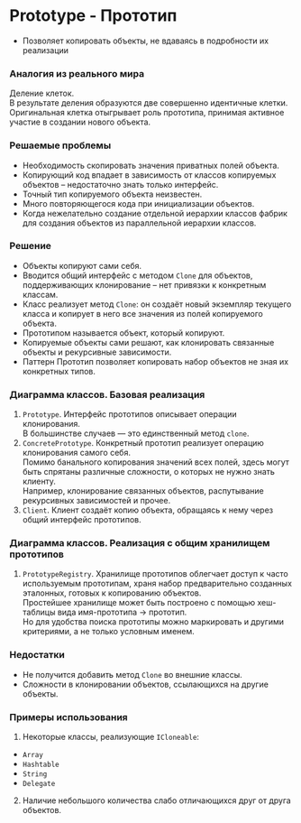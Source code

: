 ﻿# Prototype - Прототип
* Позволяет копировать объекты, не вдаваясь в подробности их реализации

### Аналогия из реального мира
Деление клеток.  
В результате деления образуются две совершенно идентичные клетки.  
Оригинальная клетка отыгрывает роль прототипа, принимая активное участие в создании нового объекта.

### Решаемые проблемы
* Необходимость скопировать значения приватных полей объекта.
* Копирующий код впадает в зависимость от классов копируемых объектов – недостаточно знать только интерфейс.
* Точный тип копируемого объекта неизвестен.
* Много повторяющегося кода при инициализации объектов.
* Когда нежелательно создание отдельной иерархии классов фабрик для создания объектов из параллельной иерархии классов.

### Решение
* Объекты копируют сами себя.
* Вводится общий интерфейс с методом `Clone` для объектов, поддерживающих клонирование – нет привязки к конкретным классам.
* Класс реализует метод `Clone`: он создаёт новый экземпляр текущего класса и копирует в него все значения из полей копируемого объекта.
* Прототипом называется объект, который копируют.
* Копируемые объекты сами решают, как клонировать связанные объекты и рекурсивные зависимости.
* Паттерн Прототип позволяет копировать набор объектов не зная их конкретных типов.

### Диаграмма классов. Базовая реализация
1. `Prototype`. Интерфейс прототипов описывает операции клонирования.  
В большинстве случаев — это единственный метод `clone`.
2. `ConcretePrototype`. Конкретный прототип реализует операцию клонирования самого себя.  
Помимо банального копирования значений всех полей, здесь могут быть спрятаны различные сложности, о которых не нужно знать клиенту.  
Например, клонирование связанных объектов, распутывание рекурсивных зависимостей и прочее.
3. `Client`. Клиент создаёт копию объекта, обращаясь к нему через общий интерфейс прототипов.

### Диаграмма классов. Реализация с общим хранилищем прототипов
1. `PrototypeRegistry`. Хранилище прототипов облегчает доступ к часто используемым прототипам, храня набор предварительно созданных эталонных, готовых к копированию объектов.  
Простейшее хранилище может быть построено с помощью хеш-таблицы вида имя-прототипа → прототип.  
Но для удобства поиска прототипы можно маркировать и другими критериями, а не только условным именем.

### Недостатки
* Не получится добавить метод `Clone` во внешние классы.
* Сложности в клонировании объектов, ссылающихся на другие объекты.

### Примеры использования
1. Некоторые классы, реализующие `ICloneable`:
* `Array`
* `Hashtable`
* `String`
* `Delegate`
2. Наличие небольшого количества слабо отличающихся друг от друга объектов.
